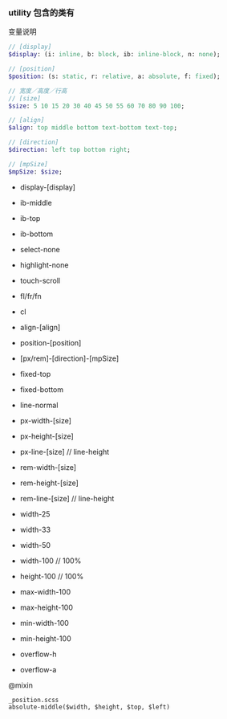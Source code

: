 ### utility 包含的类有

变量说明
```sass
// [display]
$display: (i: inline, b: block, ib: inline-block, n: none);

// [position]
$position: (s: static, r: relative, a: absolute, f: fixed);

// 宽度／高度／行高
// [size]
$size: 5 10 15 20 30 40 45 50 55 60 70 80 90 100;

// [align]
$align: top middle bottom text-bottom text-top;

// [direction]
$direction: left top bottom right;

// [mpSize]
$mpSize: $size;
```

+ display-[display]
+ ib-middle
+ ib-top
+ ib-bottom

+ select-none
+ highlight-none
+ touch-scroll

+ fl/fr/fn
+ cl

+ align-[align]
+ position-[position]
+ [px/rem]-[direction]-[mpSize]
+ fixed-top
+ fixed-bottom

+ line-normal

+ px-width-[size]
+ px-height-[size]
+ px-line-[size]    // line-height

+ rem-width-[size]
+ rem-height-[size]
+ rem-line-[size]   // line-height

+ width-25
+ width-33
+ width-50
+ width-100     // 100%
+ height-100    // 100%
+ max-width-100 
+ max-height-100
+ min-width-100
+ min-height-100

+ overflow-h
+ overflow-a

@mixin

```
_position.scss
absolute-middle($width, $height, $top, $left)
```